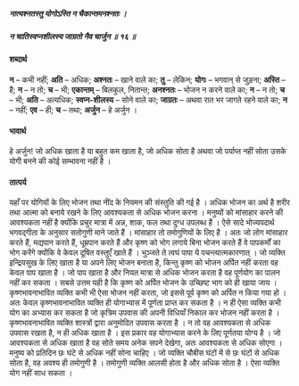 ##### नात्यश्नतस्तु योगोऽस्ति न चैकान्तमनश्नतः ।
##### न चातिस्वप्नशीलस्य जाग्रतो नैव चार्जुन ॥ १६ ॥

#### शब्दार्थ

**न** – कभी नहीं; **अति** – अधिक; **अश्नतः** – खाने वाले का; **तु** – लेकिन; **योगः** – भगवान् से जुड़ना; **अस्ति** – है; **न** – न तो; **च** – भी; **एकान्तम्** – बिलकुल,  नितान्त; **अनश्नतः** – भोजन न करने वाले का; **न** – न तो; **च** – भी; **अति** – अत्यधिक; **स्वप्न-शीलस्य** – सोने वाले का; **जाग्रतः** – अथवा रात भर जागते रहने वाले का; **न** – नहीं; **एव** – ही; **च** – तथा; **अर्जुन** – हे अर्जुन ।

#### भावार्थ

हे अर्जुन! जो अधिक खाता है या बहुत कम खाता है, जो अधिक सोता है अथवा जो पर्याप्त नहीं सोता उसके योगी बनने की कोई सम्भावना नहीं है ।

#### तात्पर्य

यहाँ पर योगियों के लिए भोजन तथा नींद के नियमन की संस्तुति की गई है । अधिक भोजन का अर्थ है शरीर तथा आत्मा को बनाये रखने के लिए आवश्यकता से अधिक भोजन करना । मनुष्यों को मांसाहार करने की आवश्यकता नहीं है क्योंकि प्रचुर मात्रा में अन्न, शाक, फल तथा दुग्ध उपलब्ध हैं । ऐसे सादे भोज्यपदार्थ भगवद्गीता के अनुसार सतोगुणी माने जाते हैं । मांसाहार तो तमोगुणियों के लिए है । अतः जो लोग मांसाहार करते हैं, मद्यपान करते हैं, धूम्रपान करते हैं और कृष्ण को भोग लगाये बिना भोजन करते हैं वे पापकर्मों का भोग करेंगे क्योंकि वे केवल दूषित वस्तुएँ खाते हैं । भुञ्जते ते त्वघं पापा ये पचन्त्यात्मकारणात् । जो व्यक्ति इन्द्रियसुख के लिए खाता है या अपने लिए भोजन बनाता है, किन्तु कृष्ण को भोजन अर्पित नहीं करता वह केवल पाप खाता है । जो पाप खाता है और नियत मात्रा से अधिक भोजन करता है वह पूर्णयोग का पालन नहीं कर सकता । सबसे उत्तम यही है कि कृष्ण को अर्पित भोजन के उच्छिष्ट भाग को ही खाया जाय । कृष्णभावनाभावित व्यक्ति कभी भी ऐसा भोजन नहीं करता, जो इससे पूर्व कृष्ण को अर्पित न किया गया हो । अतः केवल कृष्णभावनाभावित व्यक्ति ही योगाभ्यास में पूर्णता प्राप्त कर सकता है । न ही ऐसा व्यक्ति कभी योग का अभ्यास कर सकता है जो कृत्रिम उपवास की अपनी विधियाँ निकाल कर भोजन नहीं करता है । कृष्णभावनाभावित व्यक्ति शास्त्रों द्वारा अनुमोदित उपवास करता है । न तो वह आवश्यकता से अधिक उपवास रखता है, न ही अधिक खाता है । इस प्रकार वह योगाभ्यास करने के लिए पूर्णतया योग्य है । जो आवश्यकता से अधिक खाता है वह सोते समय अनेक सपने देखेगा, अतः आवश्यकता से अधिक सोएगा । मनुष्य को प्रतिदिन छः घंटे से अधिक नहीं सोना चाहिए । जो व्यक्ति चौबीस घंटों में से छः घंटों से अधिक सोता है, वह अवश्य ही तमोगुणी है । तमोगुणी व्यक्ति आलसी होता है और अधिक सोता है । ऐसा व्यक्ति योग नहीं साध सकता ।